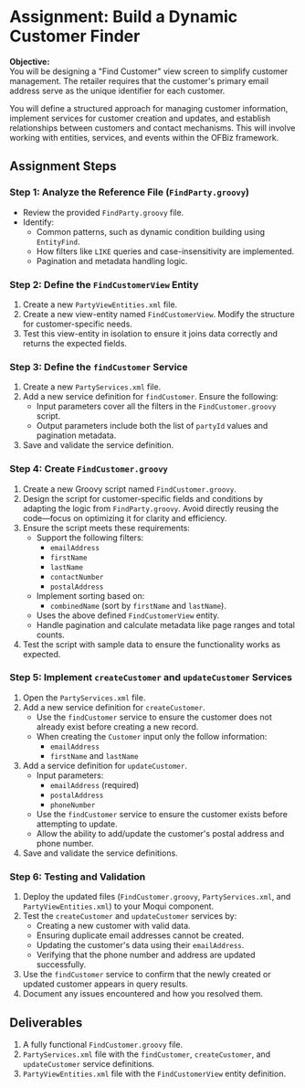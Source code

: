 # Assignment: Build a Dynamic Customer Finder

**Objective:**  
You will be designing a "Find Customer" view screen to simplify customer management. The retailer requires that the customer's primary email address serve as the unique identifier for each customer.

You will define a structured approach for managing customer information, implement services for customer creation and updates, and establish relationships between customers and contact mechanisms. This will involve working with entities, services, and events within the OFBiz framework.  

## Assignment Steps

### Step 1: Analyze the Reference File (`FindParty.groovy`)
- Review the provided `FindParty.groovy` file.
- Identify:
  - Common patterns, such as dynamic condition building using `EntityFind`.
  - How filters like `LIKE` queries and case-insensitivity are implemented.
  - Pagination and metadata handling logic.

### Step 2: Define the `FindCustomerView` Entity
1. Create a new `PartyViewEntities.xml` file.
2. Create a new view-entity named `FindCustomerView`. Modify the structure for customer-specific needs.
3. Test this view-entity in isolation to ensure it joins data correctly and returns the expected fields.

### Step 3: Define the `findCustomer` Service
1. Create a new `PartyServices.xml` file.
2. Add a new service definition for `findCustomer`. Ensure the following:
   - Input parameters cover all the filters in the `FindCustomer.groovy` script.
   - Output parameters include both the list of `partyId` values and pagination metadata.
3. Save and validate the service definition.

### Step 4: Create `FindCustomer.groovy`
1. Create a new Groovy script named `FindCustomer.groovy`.
2. Design the script for customer-specific fields and conditions by adapting the logic from `FindParty.groovy`. Avoid directly reusing the code—focus on optimizing it for clarity and efficiency.
3. Ensure the script meets these requirements:
   - Support the following filters:
     - `emailAddress`
     - `firstName`
     - `lastName`
     - `contactNumber`
     - `postalAddress`
   - Implement sorting based on:
     - `combinedName` (sort by `firstName` and `lastName`).
   - Uses the above defined `FindCustomerView` entity.
   - Handle pagination and calculate metadata like page ranges and total counts.
4. Test the script with sample data to ensure the functionality works as expected.

### Step 5: Implement `createCustomer` and `updateCustomer` Services
1. Open the `PartyServices.xml` file.
2. Add a new service definition for `createCustomer`. 
   - Use the `findCustomer` service to ensure the customer does not already exist before creating a new record.
   - When creating the `Customer` input only the follow information:
      - `emailAddress`
      - `firstName` and `lastName`
3. Add a service definition for `updateCustomer`. 
   - Input parameters:
      - `emailAddress` (required)
      - `postalAddress`
      - `phoneNumber`
   - Use the `findCustomer` service to ensure the customer exists before attempting to update.
   - Allow the ability to add/update the customer's postal address and phone number.
4. Save and validate the service definitions.

### Step 6: Testing and Validation
1. Deploy the updated files (`FindCustomer.groovy`, `PartyServices.xml`, and `PartyViewEntities.xml`) to your Moqui component.
2. Test the `createCustomer` and `updateCustomer` services by:
   - Creating a new customer with valid data.
   - Ensuring duplicate email addresses cannot be created.
   - Updating the customer's data using their `emailAddress`.
   - Verifying that the phone number and address are updated successfully.
3. Use the `findCustomer` service to confirm that the newly created or updated customer appears in query results.
4. Document any issues encountered and how you resolved them.

## Deliverables
1. A fully functional `FindCustomer.groovy` file.
2. `PartyServices.xml` file with the `findCustomer`, `createCustomer`, and `updateCustomer` service definitions.
3. `PartyViewEntities.xml` file with the `FindCustomerView` entity definition.